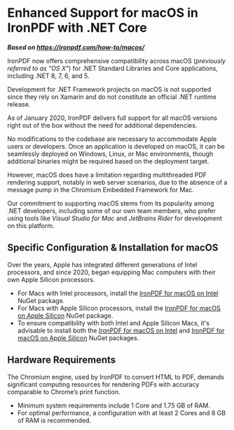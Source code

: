 # Enhanced Support for macOS in IronPDF with .NET Core

***Based on <https://ironpdf.com/how-to/macos/>***


IronPDF now offers comprehensive compatibility across macOS (*previously referred to as "OS X"*) for .NET Standard Libraries and Core applications, including .NET 8, 7, 6, and 5.

Development for .NET Framework projects on macOS is not supported since they rely on Xamarin and do not constitute an official .NET runtime release.

As of January 2020, IronPDF delivers full support for all macOS versions right out of the box without the need for additional dependencies.

No modifications to the codebase are necessary to accommodate Apple users or developers. Once an application is developed on macOS, it can be seamlessly deployed on Windows, Linux, or Mac environments, though additional binaries might be required based on the deployment target.

However, macOS does have a limitation regarding multithreaded PDF rendering support, notably in web server scenarios, due to the absence of a message pump in the Chromium Embedded Framework for Mac.

Our commitment to supporting macOS stems from its popularity among .NET developers, including some of our own team members, who prefer using tools like *Visual Studio for Mac* and *JetBrains Rider* for development on this platform.

## Specific Configuration & Installation for macOS

Over the years, Apple has integrated different generations of Intel processors, and since 2020, began equipping Mac computers with their own Apple Silicon processors.
- For Macs with Intel processors, install the [IronPDF for macOS on Intel](https://ironpdf.com/packages/IronPdf.MacOs) NuGet package.
- For Macs with Apple Silicon processors, install the [IronPDF for macOS on Apple Silicon](https://ironpdf.com/packages/IronPdf.MacOs.ARM) NuGet package.
- To ensure compatibility with both Intel and Apple Silicon Macs, it's advisable to install both the [IronPDF for macOS on Intel](https://ironpdf.com/packages/IronPdf.MacOs) and [IronPDF for macOS on Apple Silicon](https://ironpdf.com/packages/IronPdf.MacOs.ARM) NuGet packages.

## Hardware Requirements

The Chromium engine, used by IronPDF to convert HTML to PDF, demands significant computing resources for rendering PDFs with accuracy comparable to Chrome’s print function.
- Minimum system requirements include 1 Core and 1.75 GB of RAM.
- For optimal performance, a configuration with at least 2 Cores and 8 GB of RAM is recommended.